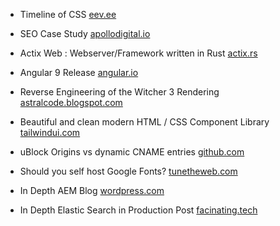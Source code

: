 - Timeline of CSS
  [eev.ee](https://eev.ee/blog/2020/02/01/old-css-new-css/)

- SEO Case Study
  [apollodigital.io](https://apollodigital.io/blog/seo-case-study)

- Actix Web : Webserver/Framework written in Rust
  [actix.rs](https://actix.rs/)

- Angular 9 Release
  [angular.io](https://blog.angular.io/version-9-of-angular-now-available-project-ivy-has-arrived-23c97b63cfa3)

- Reverse Engineering of the Witcher 3 Rendering
  [astralcode.blogspot.com](https://astralcode.blogspot.com/2018/11/reverse-engineering-rendering-of.html)

- Beautiful and clean modern HTML / CSS Component Library
  [tailwindui.com](https://tailwindui.com/)

- uBlock Origins vs dynamic CNAME entries
  [github.com](https://github.com/uBlockOrigin/uBlock-issues/issues/780)

- Should you self host Google Fonts?
  [tunetheweb.com](https://www.tunetheweb.com/blog/should-you-self-host-google-fonts/)

- In Depth AEM Blog
  [wordpress.com](https://cqdump.wordpress.com/)

- In Depth Elastic Search in Production Post
  [facinating.tech](https://facinating.tech/2020/02/22/in-depth-guide-to-running-elasticsearch-in-production/)

